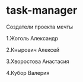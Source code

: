 # task-manager

Создатели проекта мечты 

1.Жоголь Александр

2.Кнырович Алексей

3.Хворостова Анастасия

4.Кубор Валерия
